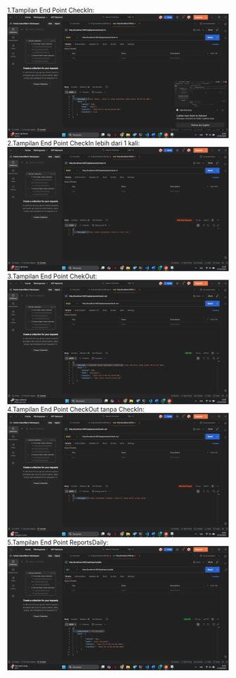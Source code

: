 1.Tampilan End Point CheckIn:
   ![Check In](./screenshots3/CHECKIN.png)
2.Tampilan End Point CheckIn lebih dari 1 kali:
   ![Check In Lebih dari 1x](./screenshots3/CHECKIN2KALI.png)
3.Tampilan End Point ChekOut:
   ![Check Out](./screenshots3/CHECKOUT.png)
4.Tampilan End Point CheckOut tanpa CheckIn:
   ![Check In Tanpa CheckOut](./screenshots3/CHECKOUT2KALI.png)
5.Tampilan End Point ReportsDaily:
   ![Reports Daily](./screenshots3/REPORTDAILY.png)